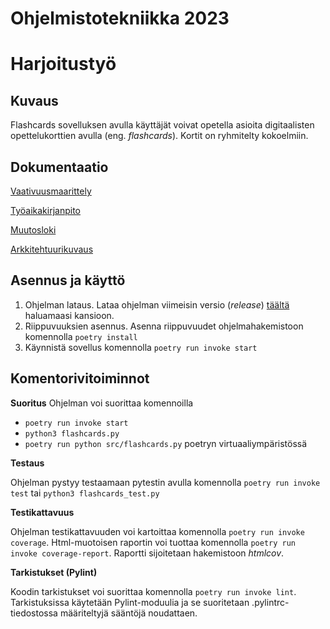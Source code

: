 # Ohjelmistotekniikka 2023

# Harjoitustyö
## Kuvaus
Flashcards sovelluksen avulla käyttäjät voivat opetella asioita digitaalisten opettelukorttien avulla (eng. *flashcards*). Kortit on ryhmitelty kokoelmiin. 



## Dokumentaatio
[Vaativuusmaarittely](https://github.com/platipus82/ot-harjoitustyo/blob/main/dokumentaatio/vaatimusmaarittely.md)

[Työaikakirjanpito](https://github.com/platipus82/ot-harjoitustyo/blob/main/dokumentaatio/tyoaikakirjanpito.md)

[Muutosloki](https://github.com/platipus82/ot-harjoitustyo/blob/main/dokumentaatio/changelog.md)

[Arkkitehtuurikuvaus](https://github.com/platipus82/ot-harjoitustyo/blob/main/dokumentaatio/arkkitehtuuri.MD)

## Asennus ja käyttö
1. Ohjelman lataus. Lataa ohjelman viimeisin versio (_release_) [täältä](https://github.com/platipus82/ot-harjoitustyo/releases/tag/viikko5) haluamaasi kansioon.
2. Riippuvuuksien asennus. Asenna riippuvuudet ohjelmahakemistoon komennolla `poetry install`
3. Käynnistä sovellus komennolla `poetry run invoke start`


## Komentorivitoiminnot
**Suoritus**
Ohjelman voi suorittaa komennoilla
- `poetry run invoke start` 
- `python3 flashcards.py` 
- `poetry run python src/flashcards.py` poetryn virtuaaliympäristössä 



**Testaus**

Ohjelman pystyy testaamaan pytestin avulla komennolla `poetry run invoke test` tai `python3 flashcards_test.py`


**Testikattavuus**

Ohjelman testikattavuuden voi kartoittaa komennolla `poetry run invoke coverage`. Html-muotoisen raportin voi tuottaa komennolla `poetry run invoke coverage-report`. Raportti sijoitetaan hakemistoon _htmlcov_.

**Tarkistukset (Pylint)**

Koodin tarkistukset voi suorittaa komennolla `poetry run invoke lint`. Tarkistuksissa käytetään Pylint-moduulia ja se suoritetaan .pylintrc-tiedostossa määriteltyjä sääntöjä noudattaen.
